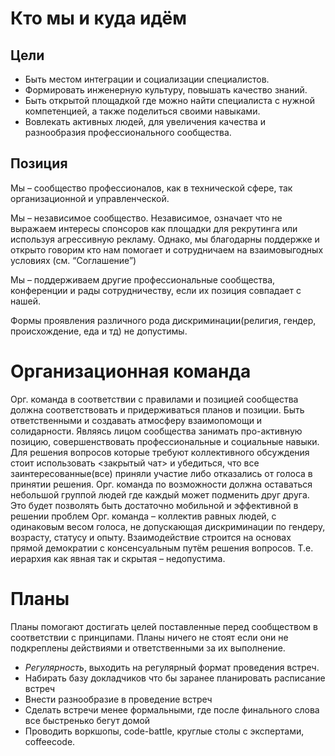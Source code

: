 # Кто мы и куда идём


## Цели
* Быть местом интеграции и социализации специалистов.
* Формировать инженерную культуру, повышать качество знаний.
* Быть открытой площадкой где можно найти специалиста с нужной компетенцией, а также поделиться своими навыками.
* Вовлекать активных людей, для увеличения качества и разнообразия профессионального сообщества.


## Позиция
Мы – сообщество профессионалов, как в технической сфере, так организационной и управленческой.

Мы – независимое сообщество. Независимое, означает что не выражаем интересы спонсоров как площадки для рекрутинга или используя агрессивную рекламу. Однако, мы благодарны поддержке и открыто говорим кто нам помогает и сотрудничаем на взаимовыгодных условиях (см. “Соглашение”)

Мы – поддерживаем другие профессиональные сообщества, конференции и рады сотрудничеству, если их позиция совпадает с нашей.

Формы проявления различного рода дискриминации(религия, гендер, происхождение, еда и тд) не допустимы.       


# Организационная команда
Орг. команда в соответствии с правилами и позицией сообщества должна соответствовать и придерживаться планов и позиции. Быть ответственными и создавать атмосферу взаимопомощи и солидарности.  Являясь лицом сообщества занимать про-активную позицию, совершенствовать профессиональные и социальные навыки.
Для решения вопросов которые требуют коллективного обсуждения стоит использовать <закрытый чат> и убедиться, что все заинтересованные(все) приняли участие либо отказались от голоса в принятии решения.
Орг. команда по возможности должна оставаться небольшой группой людей где каждый может подменить друг друга. Это будет позволять быть достаточно мобильной и эффективной в решении проблем
Орг. команда – коллектив равных людей, с одинаковым весом голоса, не допускающая дискриминации по гендеру, возрасту, статусу и опыту. Взаимодействие строится на основах прямой демократии с консенсуальным путём решения вопросов. Т.е. иерархия как явная так и скрытая – недопустима.

# Планы
Планы помогают достигать целей поставленные перед сообществом в соответствии с принципами. Планы ничего не стоят если они не подкреплены действиями и ответственными за их выполнение.
+ *Регулярность*, выходить на регулярный формат проведения встреч.
+ Набирать базу докладчиков что бы заранее планировать расписание встреч
+ Внести разнообразие в проведение встреч
+ Сделать встречи менее формальными, где после финального слова все быстренько бегут домой
+ Проводить воркшопы, code-battle, круглые столы с экспертами, coffeecode.
